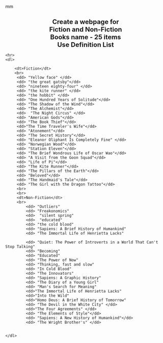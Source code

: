 <!DOCTYPE html>
<html>
<head>
    <meta>
    <title>Page title</title>
    <style>
        dt{
            font-weight: bold;
        }
        h1{
        font-size: 20px;
        }
    </style>
</head>
<body>     
mm         
       <br>
    <h1 align="center">Create a webpage for <br>Fiction and 
    Non-Fiction<br>
     Books name - 25 items<br> Use Definition List
    </h1>
    
    <hr>
    <dl>        
       
        <dt>Fiction</dt>
        <br>
         <dd> "Yellow face" </dd>
         <dd> "the great gatsby"</dd>
         <dd> "nineteen eighty-four" </dd>
         <dd> "the kite runner" </dd>
         <dd> "the hobbit" </dd>
         <dd> "One Hundred Years of Solitude"</dd>
         <dd> "The Shadow of the Wind"</dd>
         <dd> "The Alchemist"</dd>
         <dd>  "The Night Circus" </dd>
         <dd> "American Gods"</dd>
         <dd> "The Book Thief"</dd>
         <dd>"The Time Traveler's Wife"</dd>
         <dd> "Atonement"</dd>
         <dd> "The Secret History"</dd>
         <dd> "Eleanor Oliphant Is Completely Fine" </dd>
         <dd> "Norwegian Wood"</dd>
         <dd> "Station Eleven"</dd> 
         <dd> "The Brief Wondrous Life of Oscar Wao"</dd>
         <dd> "A Visit from the Goon Squad"</dd>
         <dd> "Life of Pi"</dd>
         <dd> "The Kite Runner"</dd>        
         <dd> "The Pillars of the Earth"</dd>
         <dd> "Beloved"</dd>
         <dd> "The Handmaid's Tale"</dd>
         <dd> "The Girl with the Dragon Tattoo"</dd>
         <br>
         <br>
         <dt>Non-Fiction</dt>
         <br>
             <dd> "Outliers"
             <dd> "Freakonomics"
             <dd>  "silent spring"
             <dd>  "educated"
             <dd> "the cold blood"
             <dd> "Sapiens: A Brief History of Humankind"
             <dd> "The Immortal Life of Henrietta Lacks"
 
             <dd> "Quiet: The Power of Introverts in a World That Can't Stop Talking"
             <dd> "Becoming"
             <dd> "Educated"
             <dd> "The Power of Now" 
             <dd> "Thinking, fast and slow"
             <dd> "In Cold Blood"
             <dd> "The Innovators" 
             <dd> "Sapiens: A Graphic History"
             <dd> "The Diary of a Young Girl"
             <dd> "Man's Search for Meaning" 
             <dd>"The Immortal Life of Henrietta Lacks"
             <dd>"Into the Wild"
             <dd>"Homo Deus: A Brief History of Tomorrow" 
             <dd> "The Devil in the White City" </dd>
             <dd>"The Four Agreements" </dd>
             <dd> "The Elements of Style"</dd>
             <dd> "Sapiens: A New History of Humankind"</dd>
             <dd> "The Wright Brother's" </dd>
          
         
    </dl>
    
</body>
</html>
